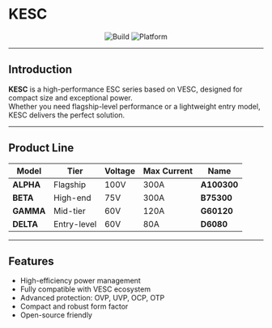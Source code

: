 

# KESC


<div align="center">    
  
![Build](https://img.shields.io/badge/Build-Passing-brightgreen.svg)
![Platform](https://img.shields.io/badge/Platform-nRF%20%7C%20STM32-lightgrey.svg)

</div>  
  
---

## Introduction

**KESC** is a high-performance ESC series based on VESC, designed for compact size and exceptional power.  
Whether you need flagship-level performance or a lightweight entry model, KESC delivers the perfect solution.

---

## Product Line

| Model | Tier | Voltage | Max Current | Name |
|-------|------|---------|-------------|------|
| **ALPHA** | Flagship | 100V | 300A | **A100300** |
| **BETA**  | High-end | 75V  | 300A | **B75300** |
| **GAMMA** | Mid-tier | 60V  | 120A | **G60120** |
| **DELTA** | Entry-level | 60V  | 80A  | **D6080** |

---

## Features

- High-efficiency power management  
- Fully compatible with VESC ecosystem  
- Advanced protection: OVP, UVP, OCP, OTP  
- Compact and robust form factor  
- Open-source friendly  


